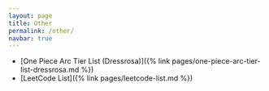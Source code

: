 ```yaml
---
layout: page
title: Other
permalink: /other/
navbar: true
---
```


- [One Piece Arc Tier List (Dressrosa)]({% link pages/one-piece-arc-tier-list-dressrosa.md %})
- [LeetCode List]({% link pages/leetcode-list.md %})